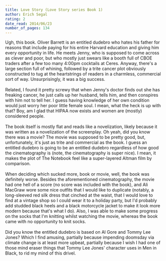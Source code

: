 ```yaml
---
title: Love Story (Love Story series Book 1)
author: Erich Segal
rating: 2
date_read: 2014/06/23
number_of_pages: 134
---
```


Ugh, this book. Oliver Barrett is an entitled dudebro who hates his father for reasons that include paying for his entire Harvard education and giving him every opportunity in life. He meets Jenny, who is supposed to come across as clever and poor, but who mostly just swears like a booth full of CBOE traders after a few too many 4:00pm cocktails at Ceres. Anyway, there's a large section full of whining, followed by a trite cancer plot obviously constructed to tug at the heartstrings of readers in a charmless, commercial sort of way. Unsurprisingly, it was a big success.<br/><br/>Related, I found it pretty screwy that <spoiler>when Jenny's doctor finds out she has freaking cancer, he just calls up her husband, tells him, and then conspires with him not to tell her. I guess having knowledge of her own condition would just worry her poor little female soul. I mean, what the heck is up with that? Boy, am I glad that HIPAA now exists and women are (mostly) considered people.</spoiler><br/><br/>The book itself is mostly flat and reads like a novelization, likely because it was written as a novelization of the screenplay. Oh yeah, did you know there was a movie? The movie was supposed to be pretty good, but, unfortunately, it's just as trite and commercial as the book. I guess an entitled dudebro is going to be an entitled dudebro regardless of how good the cinematography is (note, the cinematography is super nice). I mean, it makes the plot of The Notebook feel like a super-layered Altman film by comparison.<br/><br/>When deciding which sucked more, book or movie, well, the book was definitely worse. Besides the aforementioned cinematography, the movie had one hell of a score (no score was included with the book), and Ali MacGraw wore some nice outfits that I would like to duplicate (notably, a long-sleeved red silk dress that cinched at the waist, that I would love to find at a vintage shop so I could wear it to a holiday party, but I'd probably add studded black heels and a black motorcycle jacket to make it look more modern because that's what I do). Also, I was able to make some progress on the socks that I'm knitting whilst watching the movie, whereas the book came with no opportunity to knit socks. <br/><br/>Did you know the entitled dudebro is based on Al Gore and Tommy Lee Jones? Which I find amusing, partially because impending doomsday via climate change is at least more upbeat, partially because I wish I had one of those mind eraser things that Tommy Lee Jones' character uses in Men in Black, to rid my mind of this drivel. 